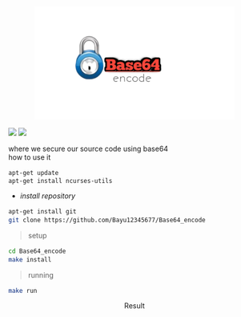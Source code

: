 <p align="center">
    <img src="https://github.com/Bayu12345677/Base64_encode/blob/main/img/20220127_224533.jpg" width="400">
</p>

[![](https://img.shields.io/static/v1?logo=dash&label=code&message=open%20source&color=green)](https://github.com/Bayu12345677)
[![](https://img.shields.io/static/v1?logo=whatsapp&label=call%20me&message=whatsapp&color=yellow)](https://chat.whatsapp.com/GxUnM7xAJyU7A0YYcjpnL0)


where we secure our source code using base64<br>
how to use it

```
apt-get update
apt-get install ncurses-utils
```

- *install repository*<br>
```bash
apt-get install git
git clone https://github.com/Bayu12345677/Base64_encode
```

> setup
```bash
cd Base64_encode
make install
```

> running
```bash
make run
```

<p align="center">
   Result<img src="
`happy try`
